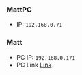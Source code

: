 ### MattPC
- IP: `192.168.0.71`
### Matt
- PC IP: `192.168.0.171`
- PC Link [Link]("docs/index.md")
